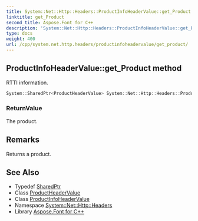 ```yaml
---
title: System::Net::Http::Headers::ProductInfoHeaderValue::get_Product method
linktitle: get_Product
second_title: Aspose.Font for C++
description: 'System::Net::Http::Headers::ProductInfoHeaderValue::get_Product method. RTTI information in C++.'
type: docs
weight: 400
url: /cpp/system.net.http.headers/productinfoheadervalue/get_product/
---
```

## ProductInfoHeaderValue::get_Product method


RTTI information.

```cpp
System::SharedPtr<ProductHeaderValue> System::Net::Http::Headers::ProductInfoHeaderValue::get_Product()
```


### ReturnValue

The product.
## Remarks


Returns a product. 
## See Also

* Typedef [SharedPtr](../../../system/sharedptr/)
* Class [ProductHeaderValue](../../productheadervalue/)
* Class [ProductInfoHeaderValue](../)
* Namespace [System::Net::Http::Headers](../../)
* Library [Aspose.Font for C++](../../../)
